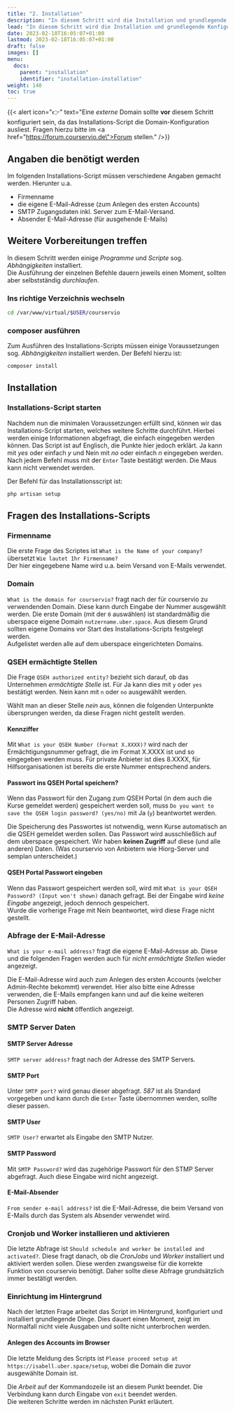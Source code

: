 ```yaml
---
title: "2. Installation"
description: "In diesem Schritt wird die Installation und grundlegende Konfiguration erläutert."
lead: "In diesem Schritt wird die Installation und grundlegende Konfiguration erläutert."
date: 2023-02-18T16:05:07+01:00
lastmod: 2023-02-18T16:05:07+01:00
draft: false
images: []
menu:
  docs:
    parent: "installation"
    identifier: "installation-installation"
weight: 140
toc: true
---
```


{{< alert icon="👉" text="Eine <em>externe</em> Domain sollte <strong>vor</strong> diesem Schritt konfiguriert sein, da das Installations-Script die Domain-Konfiguration ausliest. Fragen hierzu bitte im <a href=\"https://forum.courservio.de\">Forum</a> stellen." />}}

## Angaben die benötigt werden

Im folgenden Installations-Script müssen verschiedene Angaben gemacht werden. Hierunter u.a.

- Firmenname
- die eigene E-Mail-Adresse (zum Anlegen des ersten Accounts)
- SMTP Zugangsdaten inkl. Server zum E-Mail-Versand.
- Absender E-Mail-Adresse (für ausgehende E-Mails)

## Weitere Vorbereitungen treffen

In diesem Schritt werden einige *Programme* und *Scripte* sog. *Abhängigkeiten* installiert.\
Die Ausführung der einzelnen Befehle dauern jeweils einen Moment, sollten aber selbstständig *durchlaufen*.

### Ins richtige Verzeichnis wechseln

```bash
cd /var/www/virtual/$USER/courservio
```

### composer ausführen

Zum Ausführen des Installations-Scripts müssen einige Voraussetzungen sog. <em>Abhängigkeiten</em> installiert werden. Der Befehl hierzu ist:

```bash
composer install
```

## Installation

### Installations-Script starten

Nachdem nun die minimalen Voraussetzungen erfüllt sind, können wir das Installations-Script starten, welches weitere Schritte durchführt. Hierbei werden einige Informationen abgefragt, die einfach eingegeben werden können. Das Script ist auf Englisch, die Punkte hier jedoch erklärt. Ja kann mit <em>yes</em> oder einfach <em>y</em> und Nein mit <em>no</em> oder einfach <em>n</em> eingegeben werden. Nach jedem Befehl muss mit der `Enter` Taste bestätigt werden. Die Maus kann nicht verwendet werden.

Der Befehl für das Installationsscript ist:

```bash
php artisan setup
```

## Fragen des Installations-Scripts

### Firmenname

Die erste Frage des Scriptes ist `What is the Name of your company?` übersetzt `Wie lautet Ihr Firmenname?`\
Der hier eingegebene Name wird u.a. beim Versand von E-Mails verwendet.

### Domain

`What is the domain for courservio?` fragt nach der für courservio zu verwendenden Domain. Diese kann durch Eingabe der Nummer ausgewählt werden. Die erste Domain (mit der `0` auswählen) ist standardmäßig die uberspace eigene Domain `nutzername.uber.space`. Aus diesem Grund sollten eigene Domains vor Start des Installations-Scripts festgelegt werden.\
Aufgelistet werden alle auf dem uberspace eingerichteten Domains.

### QSEH ermächtigte Stellen

Die Frage `QSEH authorized entity?` bezieht sich darauf, ob das Unternehmen *ermächtigte Stelle* ist. Für Ja kann dies mit `y` oder `yes` bestätigt werden. Nein kann mit `n` oder `no` ausgewählt werden.

Wählt man an dieser Stelle *nein* aus, können die folgenden Unterpunkte übersprungen werden, da diese Fragen nicht gestellt werden.

#### Kennziffer

Mit `What is your QSEH Number (Format X.XXXX)?` wird nach der Ermächtigungsnummer gefragt, die im Format X.XXXX ist und so eingegeben werden muss. Für private Anbieter ist dies 8.XXXX, für Hilfsorganisationen ist bereits die erste Nummer entsprechend anders.

#### Passwort ins QSEH Portal speichern?

Wenn das Passwort für den Zugang zum QSEH Portal (in dem auch die Kurse gemeldet werden) gespeichert werden soll, muss `Do you want to save the QSEH login password? (yes/no)` mit Ja (`y`) beantwortet werden.

Die Speicherung des Passwortes ist notwendig, wenn Kurse automatisch an die QSEH gemeldet werden sollen. Das Passwort wird ausschließlich auf dem uberspace gespeichert. Wir haben **keinen Zugriff** auf diese (und alle anderen) Daten. (Was courservio von Anbietern wie Hiorg-Server und semplan unterscheidet.)

#### QSEH Portal Passwort eingeben

Wenn das Passwort gespeichert werden soll, wird mit `What is your QSEH Password? (Input won't shown)` danach gefragt. Bei der Eingabe wird *keine Eingabe* angezeigt, jedoch dennoch gespeichert.\
Wurde die vorherige Frage mit Nein beantwortet, wird diese Frage nicht gestellt.


### Abfrage der E-Mail-Adresse

`What is your e-mail address?` fragt die eigene E-Mail-Adresse ab. Diese und die folgenden Fragen werden auch für *nicht ermächtigte Stellen* wieder angezeigt.

Die E-Mail-Adresse wird auch zum Anlegen des ersten Accounts (welcher Admin-Rechte bekommt) verwendet. Hier also bitte eine Adresse verwenden, die E-Mails empfangen kann und auf die keine weiteren Personen Zugriff haben.\
Die Adresse wird **nicht** öffentlich angezeigt.

### SMTP Server Daten

#### SMTP Server Adresse

`SMTP server address?` fragt nach der Adresse des SMTP Servers.

#### SMTP Port

Unter `SMTP port?` wird genau dieser abgefragt. *587* ist als Standard vorgegeben und kann durch die `Enter` Taste übernommen werden, sollte dieser passen.

#### SMTP User

`SMTP User?` erwartet als Eingabe den SMTP Nutzer.

#### SMTP Password

Mit `SMTP Password?` wird das zugehörige Passwort für den STMP Server abgefragt. Auch diese Eingabe wird nicht angezeigt.

#### E-Mail-Absender

`From sender e-mail address?` ist die E-Mail-Adresse, die beim Versand von E-Mails durch das System als Absender verwendet wird.

### Cronjob und Worker installieren und aktivieren

Die letzte Abfrage ist `Should schedule and worker be installed and activated?`. Diese fragt danach, ob die *CronJobs* und *Worker* installiert und aktiviert werden sollen. Diese werden zwangsweise für die korrekte Funktion von courservio benötigt. Daher sollte diese Abfrage grundsätzlich immer bestätigt werden.


### Einrichtung im Hintergrund

Nach der letzten Frage arbeitet das Script im Hintergrund, konfiguriert und installiert grundlegende Dinge. Dies dauert einen Moment, zeigt im Normalfall nicht viele Ausgaben und sollte nicht unterbrochen werden.

#### Anlegen des Accounts im Browser

Die letzte Meldung des Scripts ist `Please proceed setup at https://isabell.uber.space/setup`, wobei die Domain die zuvor ausgewählte Domain ist.

Die *Arbeit* auf der Kommandozeile ist an diesem Punkt beendet. Die Verbindung kann durch Eingabe von `exit` beendet werden.\
Die weiteren Schritte werden im nächsten Punkt erläutert.
